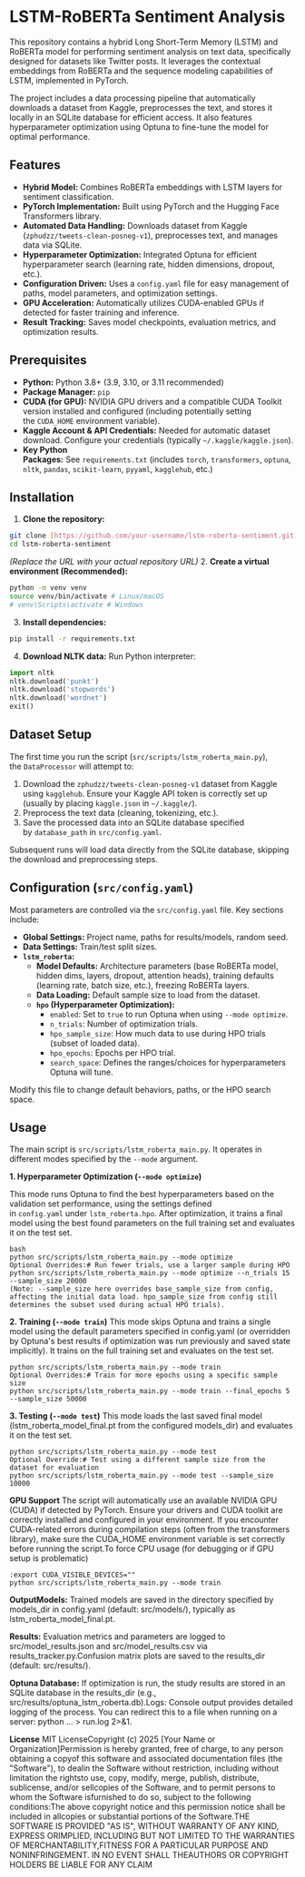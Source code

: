# LSTM-RoBERTa Sentiment Analysis

This repository contains a hybrid Long Short-Term Memory (LSTM) and RoBERTa model for performing sentiment analysis on text data, specifically designed for datasets like Twitter posts. It leverages the contextual embeddings from RoBERTa and the sequence modeling capabilities of LSTM, implemented in PyTorch.

The project includes a data processing pipeline that automatically downloads a dataset from Kaggle, preprocesses the text, and stores it locally in an SQLite database for efficient access. It also features hyperparameter optimization using Optuna to fine-tune the model for optimal performance.

## Features

- **Hybrid Model:** Combines RoBERTa embeddings with LSTM layers for sentiment classification.
- **PyTorch Implementation:** Built using PyTorch and the Hugging Face Transformers library.
- **Automated Data Handling:** Downloads dataset from Kaggle (`zphudzz/tweets-clean-posneg-v1`), preprocesses text, and manages data via SQLite.
- **Hyperparameter Optimization:** Integrated Optuna for efficient hyperparameter search (learning rate, hidden dimensions, dropout, etc.).
- **Configuration Driven:** Uses a `config.yaml` file for easy management of paths, model parameters, and optimization settings.
- **GPU Acceleration:** Automatically utilizes CUDA-enabled GPUs if detected for faster training and inference.
- **Result Tracking:** Saves model checkpoints, evaluation metrics, and optimization results.

## Prerequisites

- **Python:** Python 3.8+ (3.9, 3.10, or 3.11 recommended)
- **Package Manager:** `pip`
- **CUDA (for GPU):** NVIDIA GPU drivers and a compatible CUDA Toolkit version installed and configured (including potentially setting the `CUDA_HOME` environment variable).
- **Kaggle Account & API Credentials:** Needed for automatic dataset download. Configure your credentials (typically `~/.kaggle/kaggle.json`).
- **Key Python Packages:** See `requirements.txt` (includes `torch`, `transformers`, `optuna`, `nltk`, `pandas`, `scikit-learn`, `pyyaml`, `kagglehub`, etc.)

## Installation

1. **Clone the repository:**

```bash
git clone [https://github.com/your-username/lstm-roberta-sentiment.git](https://github.com/your-username/lstm-roberta-sentiment.git)
cd lstm-roberta-sentiment
```

_(Replace the URL with your actual repository URL)_
2. **Create a virtual environment (Recommended):**

```bash
python -m venv venv
source venv/bin/activate # Linux/macOS
# venv\Scripts\activate # Windows
```
3. **Install dependencies:**

```bash
pip install -r requirements.txt
```
4. **Download NLTK data:** Run Python interpreter:

```python
import nltk
nltk.download('punkt')
nltk.download('stopwords')
nltk.download('wordnet')
exit()
```

## Dataset Setup

The first time you run the script (`src/scripts/lstm_roberta_main.py`), the `DataProcessor` will attempt to:

1. Download the `zphudzz/tweets-clean-posneg-v1` dataset from Kaggle using `kagglehub`. Ensure your Kaggle API token is correctly set up (usually by placing `kaggle.json` in `~/.kaggle/`).
2. Preprocess the text data (cleaning, tokenizing, etc.).
3. Save the processed data into an SQLite database specified by `database_path` in `src/config.yaml`.

Subsequent runs will load data directly from the SQLite database, skipping the download and preprocessing steps.

## Configuration (`src/config.yaml`)

Most parameters are controlled via the `src/config.yaml` file. Key sections include:

- **Global Settings:** Project name, paths for results/models, random seed.
- **Data Settings:** Train/test split sizes.
- **`lstm_roberta`:**
    - **Model Defaults:** Architecture parameters (base RoBERTa model, hidden dims, layers, dropout, attention heads), training defaults (learning rate, batch size, etc.), freezing RoBERTa layers.
    - **Data Loading:** Default sample size to load from the dataset.
    - **`hpo` (Hyperparameter Optimization):**
        - `enabled`: Set to `true` to run Optuna when using `--mode optimize`.
        - `n_trials`: Number of optimization trials.
        - `hpo_sample_size`: How much data to use during HPO trials (subset of loaded data).
        - `hpo_epochs`: Epochs per HPO trial.
        - `search_space`: Defines the ranges/choices for hyperparameters Optuna will tune.

Modify this file to change default behaviors, paths, or the HPO search space.

## Usage

The main script is `src/scripts/lstm_roberta_main.py`. It operates in different modes specified by the `--mode` argument.

**1\. Hyperparameter Optimization (`--mode optimize`)**

This mode runs Optuna to find the best hyperparameters based on the validation set performance, using the settings defined in `config.yaml` under `lstm_roberta.hpo`. After optimization, it trains a final model using the best found parameters on the full training set and evaluates it on the test set.

```
bash
python src/scripts/lstm_roberta_main.py --mode optimize
Optional Overrides:# Run fewer trials, use a larger sample during HPO
python src/scripts/lstm_roberta_main.py --mode optimize --n_trials 15 --sample_size 20000
(Note: --sample_size here overrides base_sample_size from config, affecting the initial data load. hpo_sample_size from config still determines the subset used during actual HPO trials).

```
**2\. Training (`--mode train`)**
This mode skips Optuna and trains a single model using the default parameters specified in config.yaml (or overridden by Optuna's best results if optimization was run previously and saved state implicitly). It trains on the full training set and evaluates on the test set.
```
python src/scripts/lstm_roberta_main.py --mode train
Optional Overrides:# Train for more epochs using a specific sample size
python src/scripts/lstm_roberta_main.py --mode train --final_epochs 5 --sample_size 50000
```
**3\. Testing (`--mode test`)**
This mode loads the last saved final model (lstm_roberta_model_final.pt from the configured models_dir) and evaluates it on the test set.
```
python src/scripts/lstm_roberta_main.py --mode test
Optional Override:# Test using a different sample size from the dataset for evaluation
python src/scripts/lstm_roberta_main.py --mode test --sample_size 10000
```
**GPU Support**
The script will automatically use an available NVIDIA GPU (CUDA) if detected by PyTorch. Ensure your drivers and CUDA toolkit are correctly installed and configured in your environment. If you encounter CUDA-related errors during compilation steps (often from the transformers library), make sure the CUDA_HOME environment variable is set correctly before running the script.To force CPU usage (for debugging or if GPU setup is problematic)
```
:export CUDA_VISIBLE_DEVICES=""
python src/scripts/lstm_roberta_main.py --mode train
```
**OutputModels:**
Trained models are saved in the directory specified by models_dir in config.yaml (default: src/models/), typically as lstm_roberta_model_final.pt.


**Results:**
Evaluation metrics and parameters are logged to src/model_results.json and src/model_results.csv via results_tracker.py.Confusion matrix plots are saved to the results_dir (default: src/results/).


**Optuna Database:**
If optimization is run, the study results are stored in an SQLite database in the results_dir (e.g., src/results/optuna_lstm_roberta.db).Logs: Console output provides detailed logging of the process. You can redirect this to a file when running on a server: python ... > run.log 2>&1.


**License** 
MIT LicenseCopyright (c) 2025 [Your Name or Organization]Permission is hereby granted, free of charge, to any person obtaining a copyof this software and associated documentation files (the "Software"), to dealin the Software without restriction, including without limitation the rightsto use, copy, modify, merge, publish, distribute, sublicense, and/or sellcopies of the Software, and to permit persons to whom the Software isfurnished to do so, subject to the following conditions:The above copyright notice and this permission notice shall be included in allcopies or substantial portions of the Software.THE SOFTWARE IS PROVIDED "AS IS", WITHOUT WARRANTY OF ANY KIND, EXPRESS ORIMPLIED, INCLUDING BUT NOT LIMITED TO THE WARRANTIES OF MERCHANTABILITY,FITNESS FOR A PARTICULAR PURPOSE AND NONINFRINGEMENT. IN NO EVENT SHALL THEAUTHORS OR COPYRIGHT HOLDERS BE LIABLE FOR ANY CLAIM
